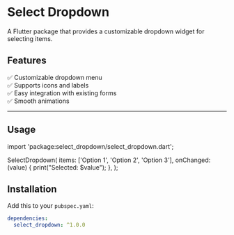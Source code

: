 # Select Dropdown

A Flutter package that provides a customizable dropdown widget for selecting items.

## Features

✅ Customizable dropdown menu  
✅ Supports icons and labels  
✅ Easy integration with existing forms  
✅ Smooth animations

---

## Usage

import 'package:select_dropdown/select_dropdown.dart';

SelectDropdown(
items: ['Option 1', 'Option 2', 'Option 3'],
onChanged: (value) {
print("Selected: $value");
},
);

## Installation

Add this to your `pubspec.yaml`:

```yaml
dependencies:
  select_dropdown: ^1.0.0
```

